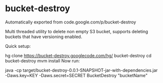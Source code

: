 # bucket-destroy
Automatically exported from code.google.com/p/bucket-destroy

Multi threaded utility to delete non empty S3 bucket, supports deleting buckets that have versioning enabled.

Quick setup:

hg clone https://bucket-destroy.googlecode.com/hg/ bucket-destroy 
cd bucket-destroy
mvm install
Now run:

java -cp target/bucket-destroy-0.0.1-SNAPSHOT-jar-with-dependencies.jar \
-Daws.key=KEY -Daws.secret=SECRET BucketDestroy "bucketName"
